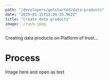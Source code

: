 ```yaml
---
path: "/developers/getstarted/data-products"
date: "2019-01-15T13:30:33.962Z"
title: "Create data products"
image: ./rush.jpeg
---
```

Creating data products on Platform of trust...


# Process 

Image here and open as text


